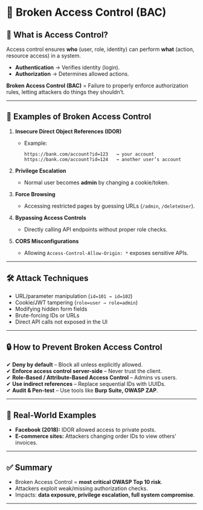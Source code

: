 # 🔑 Broken Access Control (BAC)

## 📌 What is Access Control?
Access control ensures **who** (user, role, identity) can perform **what** (action, resource access) in a system.  
- **Authentication** → Verifies identity (login).  
- **Authorization** → Determines allowed actions.  

**Broken Access Control (BAC)** = Failure to properly enforce authorization rules, letting attackers do things they shouldn’t.

---

## 🚨 Examples of Broken Access Control
1. **Insecure Direct Object References (IDOR)**  
   - Example:  
     ```
     https://bank.com/account?id=123   → your account
     https://bank.com/account?id=124   → another user’s account
     ```

2. **Privilege Escalation**  
   - Normal user becomes **admin** by changing a cookie/token.  

3. **Force Browsing**  
   - Accessing restricted pages by guessing URLs (`/admin`, `/deleteUser`).  

4. **Bypassing Access Controls**  
   - Directly calling API endpoints without proper role checks.  

5. **CORS Misconfigurations**  
   - Allowing `Access-Control-Allow-Origin: *` exposes sensitive APIs.

---

## 🛠 Attack Techniques
- URL/parameter manipulation (`id=101 → id=102`)  
- Cookie/JWT tampering (`role=user → role=admin`)  
- Modifying hidden form fields  
- Brute-forcing IDs or URLs  
- Direct API calls not exposed in the UI  

---

## 🔒 How to Prevent Broken Access Control
✔ **Deny by default** – Block all unless explicitly allowed.  
✔ **Enforce access control server-side** – Never trust the client.  
✔ **Role-Based / Attribute-Based Access Control** – Admins vs users.  
✔ **Use indirect references** – Replace sequential IDs with UUIDs.  
✔ **Audit & Pen-test** – Use tools like **Burp Suite, OWASP ZAP**.  

---

## 🧠 Real-World Examples
- **Facebook (2018):** IDOR allowed access to private posts.  
- **E-commerce sites:** Attackers changing order IDs to view others’ invoices.  

---

## ✅ Summary
- Broken Access Control = **most critical OWASP Top 10 risk**.  
- Attackers exploit weak/missing authorization checks.  
- Impacts: **data exposure, privilege escalation, full system compromise**.  

---
